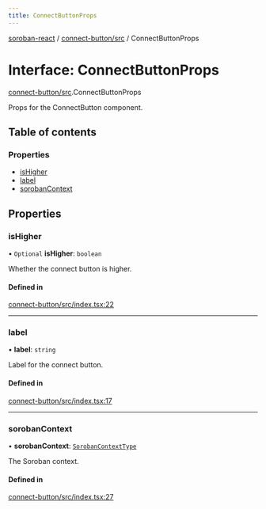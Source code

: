 ```yaml
---
title: ConnectButtonProps
---
```

[soroban-react](../README.md) / [connect-button/src](../modules/connect_button_src.md) / ConnectButtonProps

# Interface: ConnectButtonProps

[connect-button/src](../modules/connect_button_src.md).ConnectButtonProps

Props for the ConnectButton component.

## Table of contents

### Properties

- [isHigher](connect_button_src.ConnectButtonProps.md#ishigher)
- [label](connect_button_src.ConnectButtonProps.md#label)
- [sorobanContext](connect_button_src.ConnectButtonProps.md#sorobancontext)

## Properties

### isHigher

• `Optional` **isHigher**: `boolean`

Whether the connect button is higher.

#### Defined in

[connect-button/src/index.tsx:22](https://github.com/mauroepce/soroban-react/blob/18cabd0/packages/connect-button/src/index.tsx#L22)

___

### label

• **label**: `string`

Label for the connect button.

#### Defined in

[connect-button/src/index.tsx:17](https://github.com/mauroepce/soroban-react/blob/18cabd0/packages/connect-button/src/index.tsx#L17)

___

### sorobanContext

• **sorobanContext**: [`SorobanContextType`](core_src_SorobanContext.SorobanContextType.md)

The Soroban context.

#### Defined in

[connect-button/src/index.tsx:27](https://github.com/mauroepce/soroban-react/blob/18cabd0/packages/connect-button/src/index.tsx#L27)
